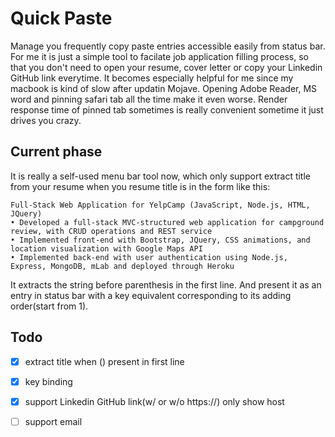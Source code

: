# Quick Paste
Manage you frequently copy paste entries accessible easily from status bar. For me it is just a simple tool to facilate job application filling process, so that you don't need to open your resume, cover letter or copy your Linkedin GitHub link everytime. It becomes especially helpful for me since my macbook is kind of slow after updatin Mojave. Opening Adobe Reader, MS word and pinning safari tab all the time make it even worse. Render response time of pinned tab sometimes is really convenient sometime it just drives you crazy.   
## Current phase
It is really a self-used menu bar tool now, which only support extract title from your resume when you resume title is in the form like this:
```
Full-Stack Web Application for YelpCamp (JavaScript, Node.js, HTML, JQuery)
• Developed a full-stack MVC-structured web application for campground review, with CRUD operations and REST service
• Implemented front-end with Bootstrap, JQuery, CSS animations, and location visualization with Google Maps API
• Implemented back-end with user authentication using Node.js, Express, MongoDB, mLab and deployed through Heroku
```
It extracts the string before parenthesis in the first line. And present it as an entry in status bar with a key equivalent corresponding to its adding order(start from 1).  
## Todo
- [x] extract title when () present in first line
- [x] key binding
- [x] support Linkedin GitHub link(w/ or w/o https://) only show host
- [ ]  support email

